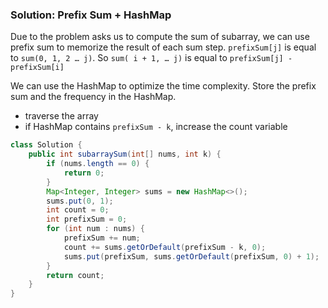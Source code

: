 ### Solution: Prefix Sum + HashMap

Due to the problem asks us to compute the sum of subarray, we can use prefix sum to memorize the result of each sum step. `prefixSum[j]` is equal to `sum(0, 1, 2 … j)`. So `sum( i + 1, … j)` is equal to `prefixSum[j] - prefixSum[i]`

We can use the HashMap to optimize the time complexity. Store the prefix sum and the frequency in the HashMap. 

- traverse the array
- if HashMap contains `prefixSum - k`, increase the count variable

```java
class Solution {
    public int subarraySum(int[] nums, int k) {
        if (nums.length == 0) {
            return 0;
        }
        Map<Integer, Integer> sums = new HashMap<>();
        sums.put(0, 1);
        int count = 0;
        int prefixSum = 0;
        for (int num : nums) {
            prefixSum += num;
            count += sums.getOrDefault(prefixSum - k, 0);
            sums.put(prefixSum, sums.getOrDefault(prefixSum, 0) + 1);
        }
        return count;
    }
}
```

